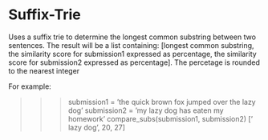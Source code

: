 # Suffix-Trie
Uses a suffix trie to determine the longest common substring between two sentences. The result will be
a list containing: [longest common substring, the similarity score for submission1 expressed as percentage, 
                    the similarity score for submission2 expressed as percentage].
The percetage is rounded to the nearest integer

For example:
>>> submission1 = ’the quick brown fox jumped over the lazy dog’
>>> submission2 = ’my lazy dog has eaten my homework’
>>> compare_subs(submission1, submission2)
[’ lazy dog’, 20, 27]
